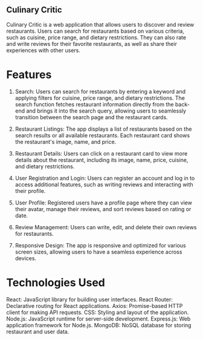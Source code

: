 ## Culinary Critic
Culinary Critic is a web application that allows users to discover and review restaurants. Users can search for restaurants based on various criteria, such as cuisine, price range, and dietary restrictions. They can also rate and write reviews for their favorite restaurants, as well as share their experiences with other users.

# Features
1. Search: Users can search for restaurants by entering a keyword and applying filters for cuisine, price range, and dietary restrictions. The search function fetches restaurant information directly from the back-end and brings it into the search query, allowing users to seamlessly transition between the search page and the restaurant cards.

2. Restaurant Listings: The app displays a list of restaurants based on the search results or all available restaurants. Each restaurant card shows the restaurant's image, name, and price.
3. Restaurant Details: Users can click on a restaurant card to view more details about the restaurant, including its image, name, price, cuisine, and dietary restrictions.
4. User Registration and Login: Users can register an account and log in to access additional features, such as writing reviews and interacting with their profile.
5. User Profile: Registered users have a profile page where they can view their avatar, manage their reviews, and sort reviews based on rating or date.
6. Review Management: Users can write, edit, and delete their own reviews for restaurants.
7. Responsive Design: The app is responsive and optimized for various screen sizes, allowing users to have a seamless experience across devices.

# Technologies Used
React: JavaScript library for building user interfaces.
React Router: Declarative routing for React applications.
Axios: Promise-based HTTP client for making API requests.
CSS: Styling and layout of the application.
Node.js: JavaScript runtime for server-side development.
Express.js: Web application framework for Node.js.
MongoDB: NoSQL database for storing restaurant and user data.